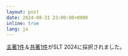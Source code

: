 ```yaml
---
layout: post
date: 2024-08-31 23:00:00+0900
inline: true
lang: ja
---
```


<a href="https://arxiv.org/abs/2408.17142">主著1件</a>＆<a href="https://arxiv.org/abs/2410.11243">共著1件</a>がSLT 2024に採択されました。
